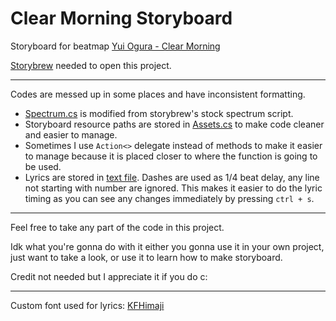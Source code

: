 # Clear Morning Storyboard

Storyboard for beatmap [Yui Ogura - Clear Morning](https://osu.ppy.sh/beatmapsets/1644119)

[Storybrew](https://github.com/Damnae/storybrew) needed to open this project.

---

Codes are messed up in some places and have inconsistent formatting.

- [Spectrum.cs](Spectrum.cs) is modified from storybrew's stock spectrum script.
- Storyboard resource paths are stored in [Assets.cs](scriptslibrary/Assets.cs) to make code cleaner and easier to manage.
- Sometimes I use `Action<>` delegate instead of methods to make it easier to manage because it is placed closer to where the function is going to be used.
- Lyrics are stored in [text file](assetlibrary/lyric.txt). Dashes are used as 1/4 beat delay, any line not starting with number are ignored. This makes it easier to do the lyric timing as you can see any changes immediately by pressing `ctrl + s`.

---

Feel free to take any part of the code in this project.

Idk what you're gonna do with it either you gonna use it in your own project,
just want to take a look, or use it to learn how to make storyboard.

Credit not needed but I appreciate it if you do c:

---

Custom font used for lyrics: [KFHimaji](https://www.kfstudio.net/font/kfhimaji/)